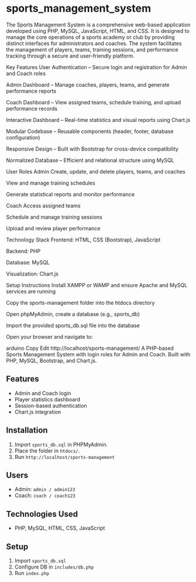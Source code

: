 # sports_management_system
The Sports Management System is a comprehensive web-based application developed using PHP, MySQL, JavaScript, HTML, and CSS. It is designed to manage the core operations of a sports academy or club by providing distinct interfaces for administrators and coaches. The system facilitates the management of players, teams, training sessions, and performance tracking through a secure and user-friendly platform.

Key Features
User Authentication – Secure login and registration for Admin and Coach roles

Admin Dashboard – Manage coaches, players, teams, and generate performance reports

Coach Dashboard – View assigned teams, schedule training, and upload performance records

Interactive Dashboard – Real-time statistics and visual reports using Chart.js

Modular Codebase – Reusable components (header, footer, database configuration)

Responsive Design – Built with Bootstrap for cross-device compatibility

Normalized Database – Efficient and relational structure using MySQL

User Roles
Admin
Create, update, and delete players, teams, and coaches

View and manage training schedules

Generate statistical reports and monitor performance

Coach
Access assigned teams

Schedule and manage training sessions

Upload and review player performance

Technology Stack
Frontend: HTML, CSS (Bootstrap), JavaScript

Backend: PHP

Database: MySQL

Visualization: Chart.js

Setup Instructions
Install XAMPP or WAMP and ensure Apache and MySQL services are running

Copy the sports-management folder into the htdocs directory

Open phpMyAdmin, create a database (e.g., sports_db)

Import the provided sports_db.sql file into the database

Open your browser and navigate to:

arduino
Copy
Edit
http://localhost/sports-management/
A PHP-based Sports Management System with login roles for Admin and Coach. Built with PHP, MySQL, Bootstrap, and Chart.js.

## Features
- Admin and Coach login
- Player statistics dashboard
- Session-based authentication
- Chart.js integration

## Installation
1. Import `sports_db.sql` in PHPMyAdmin.
2. Place the folder in `htdocs/`.
3. Run `http://localhost/sports-management`

## Users
- Admin: `admin / admin123`
- Coach: `coach / coach123`

## Technologies Used
- PHP, MySQL, HTML, CSS, JavaScript

## Setup
1. Import `sports_db.sql`
2. Configure DB in `includes/db.php`
3. Run `index.php`
